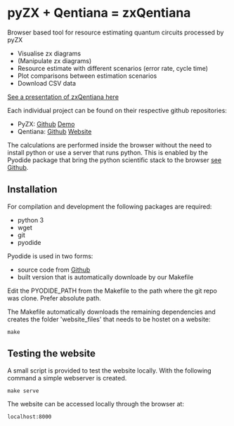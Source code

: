# pyZX + Qentiana = zxQentiana

Browser based tool for resource estimating quantum circuits processed by pyZX

- Visualise zx diagrams
- (Manipulate zx diagrams)
- Resource estimate with different scenarios (error rate, cycle time)
- Plot comparisons between estimation scenarios
- Download CSV data

<a href="https://docs.google.com/presentation/d/e/2PACX-1vQ3ikcnnLrruod0jHAHC5e-jBfwnwE07iwuUVT642E44odPCaa626p1jrFPPDV1ZJhOSM4y2R3dZjfR/pub?start=true&loop=false&delayms=5000&slide=id.g5b51ccc5bf_1_14" target="_blank">See a presentation of zxQentiana here</a>

Each individual project can be found on their respective github repositories:

- PyZX: [Github](https://github.com/Quantomatic/pyzx) [Demo](http://zxcalculus.com/pyzx.html)
- Qentiana: [Github](https://github.com/herr-d/qentiana) [Website](https://herr-d.github.io/qentiana/)

The calculations are performed inside the browser without the need to install python or use a server that runs python. This is enabled by the Pyodide package that bring the python scientific stack to the browser [see Github](https://github.com/iodide-project/pyodide).

## Installation
For compilation and development the following packages are required:

- python 3
- wget
- git
- pyodide 

Pyodide is used in two forms:
- source code from [Github](git@github.com:iodide-project/pyodide.git)
- built version that is automatically downloade by our Makefile

Edit the PYODIDE_PATH from the Makefile to the path where the git repo was clone. Prefer absolute path.

The Makefile automatically downloads the remaining dependencies and creates the folder 'website_files' that needs to be hostet on a website:
```
make
```

## Testing the website

A small script is provided to test the website locally. With the following command a simple webserver is created.

```
make serve
```

The website can be accessed locally through the browser at:
```
localhost:8000
```

